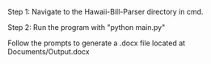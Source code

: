 
Step 1:
    Navigate to the Hawaii-Bill-Parser directory in cmd.

Step 2:
    Run the program with "python main.py"



Follow the prompts to generate a .docx file located at Documents/Output.docx